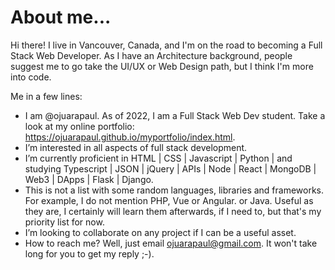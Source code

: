 # About me...

Hi there! I live in Vancouver, Canada, and I'm on the road to becoming a Full Stack Web Developer.
As I have an Architecture background, people suggest me to go take the UI/UX or Web Design path, but I think I'm more into code.

Me in a few lines:

- I am @ojuarapaul. As of 2022, I am a Full Stack Web Dev student. Take a look at my online portfolio: https://ojuarapaul.github.io/myportfolio/index.html.
- I’m interested in all aspects of full stack development.
- I’m currently proficient in HTML | CSS | Javascript | Python | and studying Typescript | JSON | jQuery | APIs | Node | React | MongoDB | Web3 | DApps | Flask | Django. 
- This is not a list with some random languages, libraries and frameworks. For example, I do not mention PHP, Vue or Angular. or Java. Useful as they are, I certainly will learn them afterwards, if I need to, but that's my priority list for now.
- I’m looking to collaborate on any project if I can be a useful asset.
- How to reach me? Well, just email ojuarapaul@gmail.com. It won't take long for you to get my reply ;-).


<!---
ojuarapaul/ojuarapaul is a ✨ special ✨ repository because its `README.md` (this file) appears on your GitHub profile.
You can click the Preview link to take a look at your changes.
--->
